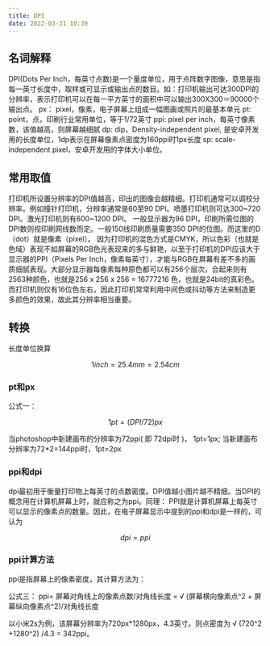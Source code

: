```yaml
---
title: DPI
date: 2022-03-31 10:39
---
```

## 名词解释
DPI(Dots Per Inch，每英寸点数)是一个量度单位，用于点阵数字图像，意思是指每一英寸长度中，取样或可显示或输出点的数目。如：打印机输出可达300DPI的分辨率，表示打印机可以在每一平方英寸的面积中可以输出300X300＝90000个输出点。
px： pixel，像素，电子屏幕上组成一幅图画或照片的最基本单元
pt: point，点，印刷行业常用单位，等于1/72英寸
ppi: pixel per inch，每英寸像素数，该值越高，则屏幕越细腻
dp: dip，Density-independent pixel, 是安卓开发用的长度单位，1dp表示在屏幕像素点密度为160ppi时1px长度
sp: scale-independent pixel，安卓开发用的字体大小单位。

## 常用取值
打印机所设置分辨率的DPI值越高，印出的图像会越精细。打印机通常可以调校分辨率。例如撞针打印机，分辨率通常是60至90 DPI。喷墨打印机则可达300~720 DPI。激光打印机则有600~1200 DPI。
一般显示器为96 DPI，印刷所需位图的DPI数则视印刷网线数而定。一般150线印刷质量需要350 DPI的位图。而这里的D（dot）就是像素（pixel）。
因为打印机的混色方式是CMYK，所以色彩（也就是色域）表现不如屏幕的RGB色光表现来的多与鲜艳，以至于打印机的DPI应该大于显示器的PPI（Pixels Per Inch，像素每英寸），才能与RGB在屏幕有差不多的画质细腻表现。大部分显示器每像素每种原色都可以有256个层次，合起来则有2563种颜色，也就是256 x 256 x 256 = 16777216 色，也就是24bit的真彩色。而打印机则仅有16位色左右，因此打印机常常利用中间色或抖动等方法来制造更多颜色的效果，故此其分辨率相当重要。

## 转换
长度单位换算
```math
1 inch = 25.4mm = 2.54cm
```
### pt和px
公式一： 
```math
1pt= (DPI / 72) px
```
当photoshop中新建画布的分辨率为72ppi( 即 72dpi时 )， 1pt=1px; 当新建画布分辨率为72*2=144ppi时，1pt=2px

### ppi和dpi
dpi最初用于衡量打印物上每英寸的点数密度。DPI值越小图片越不精细。当DPI的概念用在计算机屏幕上时，就应称之为ppi。同理： PPI就是计算机屏幕上每英寸可以显示的像素点的数量。因此，在电子屏幕显示中提到的ppi和dpi是一样的，可认为
```math
dpi=ppi
```
### ppi计算方法
ppi是指屏幕上的像素密度，其计算方法为：

公式三： ppi= 屏幕对角线上的像素点数/对角线长度 = √ (屏幕横向像素点^2 + 屏幕纵向像素点^2)/对角线长度

以小米2s为例，该屏幕分辨率为720px*1280px，4.3英寸。则点密度为 √ (720^2 +1280^2) /4.3 = 342ppi。



